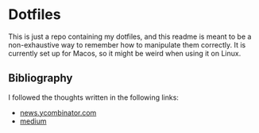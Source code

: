 # Dotfiles

This is just a repo containing my dotfiles, and this readme is meant to be a non-exhaustive
way to remember how to manipulate them correctly. It is currently set up for Macos, so it might be weird
when using it on Linux.


## Bibliography

I followed the thoughts written in the following links:

- [news.ycombinator.com](https://news.ycombinator.com/item?id=11070797)
- [medium](https://antelo.medium.com/how-to-manage-your-dotfiles-with-git-f7aeed8adf8b)

